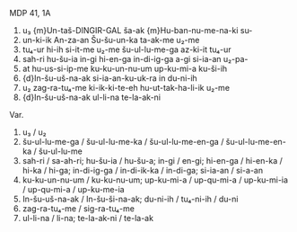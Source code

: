 MDP 41, 1A
1. u₃ {m}Un-taš-DINGIR-GAL ša-ak {m}Hu-ban-nu-me-na-ki su-
2. un-ki-ik An-za-an Šu-šu-un-ka ta-ak-me u₂-me
3. tu₄-ur hi-ih si-it-me u₂-me šu-ul-lu-me-ga az-ki-it tu₄-ur
4. sah-ri hu-šu-ia in-gi hi-en-ga in-di-ig-ga a-gi si-ia-an u₂-pa-
5. at hu-us-si-ip-me ku-ku-un-nu-um up-ku-mi-a ku-ši-ih
6. {d}In-šu-uš-na-ak si-ia-an-ku-uk-ra in du-ni-ih
7. u₂ zag-ra-tu₄-me ki-ik-ki-te-eh hu-ut-tak-ha-li-ik u₂-me
8. {d}In-šu-uš-na-ak ul-li-na te-la-ak-ni

Var.

1. u₃ / u₂
3. šu-ul-lu-me-ga / šu-ul-lu-me-ka / šu-ul-lu-me-en-ga / šu-ul-lu-me-en-ka / šu-ul-lu-me
4. sah-ri / sa-ah-ri; hu-šu-ia / hu-šu-a; in-gi / en-gi; hi-en-ga / hi-en-ka / hi-ka / hi-ga; in-di-ig-ga / in-di-ik-ka / in-di-ga; si-ia-an / si-a-an
5. ku-ku-un-nu-um / ku-ku-nu-um; up-ku-mi-a / up-qu-mi-a / up-ku-mi-ia / up-qu-mi-a / up-ku-me-ia
6. In-šu-uš-na-ak / In-šu-ši-na-ak; du-ni-ih / tu₄-ni-ih / du-ni
7. zag-ra-tu₄-me / sig-ra-tu₄-me
8. ul-li-na / li-na; te-la-ak-ni / te-la-ak
